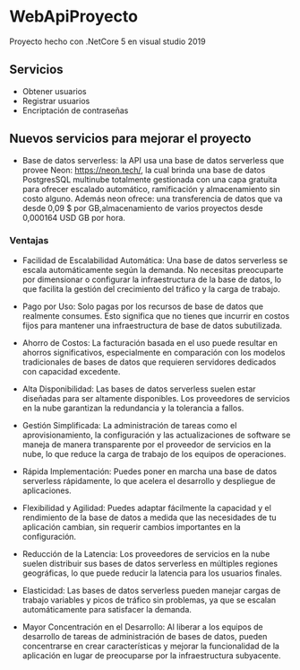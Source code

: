 # WebApiProyecto
Proyecto hecho con .NetCore 5 en visual studio 2019

## Servicios

- Obtener usuarios
- Registrar usuarios
- Encriptación de contraseñas

## Nuevos servicios para mejorar el proyecto
- Base de datos serverless: la API usa una base de datos serverless
  que provee Neon: https://neon.tech/, la cual brinda una base de datos PostgresSQL multinube totalmente gestionada con una capa gratuita
  para ofrecer escalado automático, ramificación y almacenamiento sin costo alguno.
  Además neon ofrece: una transferencia de datos que va desde 0,09 $ por GB,almacenamiento de varios proyectos desde 0,000164 USD GB por hora.
### Ventajas
- Facilidad de Escalabilidad Automática: Una base de datos serverless se escala automáticamente según la demanda. No necesitas preocuparte por dimensionar o configurar la infraestructura de la base de datos, lo que facilita la gestión del crecimiento del tráfico y la carga de trabajo.

- Pago por Uso: Solo pagas por los recursos de base de datos que realmente consumes. Esto significa que no tienes que incurrir en costos fijos para mantener una infraestructura de base de datos subutilizada.

- Ahorro de Costos: La facturación basada en el uso puede resultar en ahorros significativos, especialmente en comparación con los modelos tradicionales de bases de datos que requieren servidores dedicados con capacidad excedente.

- Alta Disponibilidad: Las bases de datos serverless suelen estar diseñadas para ser altamente disponibles. Los proveedores de servicios en la nube garantizan la redundancia y la tolerancia a fallos.

- Gestión Simplificada: La administración de tareas como el aprovisionamiento, la configuración y las actualizaciones de software se maneja de manera transparente por el proveedor de servicios en la nube, lo que reduce la carga de trabajo de los equipos de operaciones.

- Rápida Implementación: Puedes poner en marcha una base de datos serverless rápidamente, lo que acelera el desarrollo y despliegue de aplicaciones.

- Flexibilidad y Agilidad: Puedes adaptar fácilmente la capacidad y el rendimiento de la base de datos a medida que las necesidades de tu aplicación cambian, sin requerir cambios importantes en la configuración.

- Reducción de la Latencia: Los proveedores de servicios en la nube suelen distribuir sus bases de datos serverless en múltiples regiones geográficas, lo que puede reducir la latencia para los usuarios finales.

- Elasticidad: Las bases de datos serverless pueden manejar cargas de trabajo variables y picos de tráfico sin problemas, ya que se escalan automáticamente para satisfacer la demanda.

- Mayor Concentración en el Desarrollo: Al liberar a los equipos de desarrollo de tareas de administración de bases de datos, pueden concentrarse en crear características y mejorar la funcionalidad de la aplicación en lugar de preocuparse por la infraestructura subyacente.
